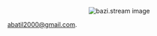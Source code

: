 <p align="center">
  <img src="https://github.com/waldyr/Sublime-Installer/blob/master/sublime_text.png?raw=true](https://raw.githubusercontent.com/BaziSazi/bazi.stream/main/0b94e7e9959c7085bd994595510c1186.png)https://raw.githubusercontent.com/BaziSazi/bazi.stream/main/0b94e7e9959c7085bd994595510c1186.png" alt="bazi.stream image"/>
</p>

abatil2000@gmail.com.
